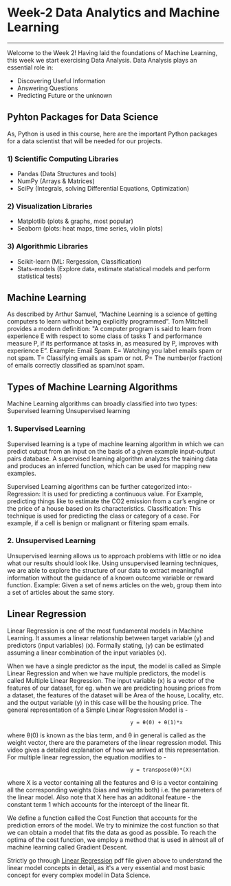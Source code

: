 # Week-2 Data Analytics and Machine Learning
***
Welcome to the Week 2! Having laid the foundations of Machine Learning, this week we start exercising Data Analysis. Data Analysis plays an essential role in:
- Discovering Useful Information
- Answering Questions 
- Predicting Future or the unknown

## Pyhton Packages for Data Science
As, Python is used in this course, here are the important Python packages for a data scientist that will be needed for our projects. 

### 1) Scientific Computing Libraries
- Pandas (Data Structures and tools)
- NumPy (Arrays & Matrices)
- SciPy (Integrals, solving Differential Equations, Optimization)

### 2) Visualization Libraries
- Matplotlib (plots & graphs, most popular)
- Seaborn (plots: heat maps, time series, violin plots)

### 3) Algorithmic Libraries
- Scikit-learn (ML: Rergession, Classification)
- Stats-models (Explore data, estimate statistical models and perform statistical tests)

## Machine Learning
As described by Arthur Samuel, “Machine Learning is a science of getting computers to learn without being explicitly programmed”. Tom Mitchell provides a modern definition: "A computer program is said to learn from experience E with respect to some class of tasks T and performance measure P, if its performance at tasks in, as measured by P, improves with experience E”.
Example: Email Spam.
E= Watching you label emails spam or not spam.
T= Classifying emails as spam or not.
P= The number(or fraction) of emails correctly classified as spam/not spam.

## Types of Machine Learning Algorithms 
Machine Learning algorithms can broadly classified into two types:
Supervised learning
Unsupervised learning

### 1. Supervised Learning
Supervised learning is a type of machine learning algorithm in which we can predict output from an input on the basis of a given example input-output pairs database. A supervised learning algorithm analyzes the training data and produces an inferred function, which can be used for mapping new examples.

Supervised Learning algorithms can be further categorized into:-
Regression: It is used for predicting a continuous value. For Example, predicting things like to estimate the CO2 emission from a car’s engine or the price of a house based on its characteristics.
Classification: This technique is used for predicting the class or category of a case. For example, if a cell is benign or malignant or filtering spam emails.

### 2. Unsupervised Learning
Unsupervised learning allows us to approach problems with little or no idea what our results should look like. Using unsupervised learning techniques, we are able to explore the structure of our data to extract meaningful information without the guidance of a known outcome variable or reward function.
Example: Given a set of news articles on the web, group them into a set of articles about the same story.

## Linear Regression
Linear Regression is one of the most fundamental models in Machine Learning. It assumes a linear relationship between target variable (y) and predictors (input variables) (x). Formally stating, (y) can be estimated assuming a linear combination of the input variables (x).

When we have a single predictor as the input, the model is called as Simple Linear Regression and when we have multiple predictors, the model is called Multiple Linear Regression.
The input variable (x) is a vector of the features of our dataset, for eg. when we are predicting housing prices from a dataset, the features of the dataset will be Area of the house, Locality, etc. and the output variable (y) in this case will be the housing price. The general representation of a Simple Linear Regression Model is -

                                            y = θ(0) + θ(1)*x
where θ(0) is known as the bias term, and θ in general is called as the weight vector, there are the parameters of the linear regression model. This video gives a detailed explanation of how we arrived at this representation. For multiple linear regression, the equation modifies to -

                                            y = transpose(Θ)*(X) 
where X is a vector containing all the features and Θ is a vector containing all the corresponding weights (bias and weights both) i.e. the parameters of the linear model. Also note that X here has an additonal feature - the constant term 1 which accounts for the intercept of the linear fit.

We define a function called the Cost Function that accounts for the prediction errors of the model. We try to minimize the cost function so that we can obtain a model that fits the data as good as possible. To reach the optima of the cost function, we employ a method that is used in almost all of machine learning called Gradient Descent.

Strictly go through [Linear Regression]() pdf file given above to understand the linear model concepts in detail, as it's a very essential and most basic concept for every complex model in Data Science. 




